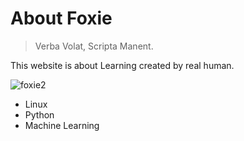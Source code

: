 # About Foxie

> Verba Volat, Scripta Manent.

This website is about Learning created by real human.

![foxie2](../../../2.jpg)  

- Linux
- Python
- Machine Learning


